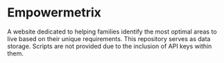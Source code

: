 # Empowermetrix
A website dedicated to helping families identify the most optimal areas to live based on their unique requirements. This repository serves as data storage. Scripts are not provided due to the inclusion of API keys within them.
